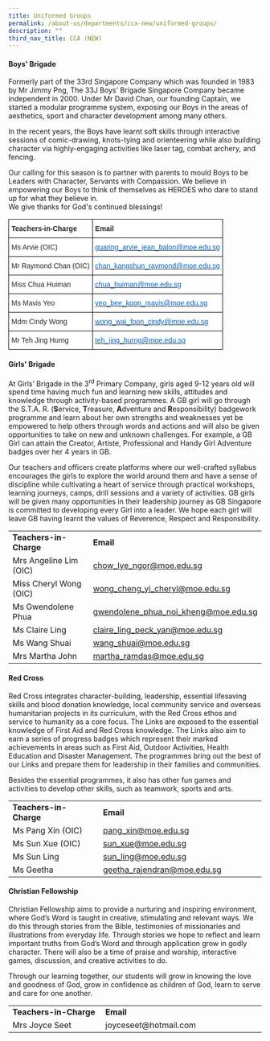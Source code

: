 ```yaml
---
title: Uniformed Groups
permalink: /about-us/departments/cca-new/uniformed-groups/
description: ""
third_nav_title: CCA (NEW)
---
```

<h4><strong>Boys' Brigade</strong></h4>
Formerly part of the 33rd Singapore Company which was founded in 1983 by Mr Jimmy Png, The 33J Boys' Brigade Singapore Company became independent in 2000. Under Mr David Chan, our founding Captain, we started a modular programme system, exposing our Boys in the areas of aesthetics, sport and character development among many others.

  

In the recent years, the Boys have learnt soft skills through interactive sessions of comic-drawing, knots-tying and orienteering while also building character via highly-engaging activities like laser tag, combat archery, and fencing.

  

Our calling for this season is to partner with parents to mould Boys to be Leaders with Character, Servants with Compassion. We believe in empowering our Boys to think of themselves as HEROES who dare to stand up for what they believe in. <br>
We give thanks for God's continued blessings!
<style type="text/css">
.tg  {border-collapse:collapse;border-spacing:0;}
.tg td{border-color:black;border-style:solid;border-width:1px;font-family:Arial, sans-serif;font-size:14px;
  overflow:hidden;padding:10px 5px;word-break:normal;}
.tg th{border-color:black;border-style:solid;border-width:1px;font-family:Arial, sans-serif;font-size:14px;
  font-weight:normal;overflow:hidden;padding:10px 5px;word-break:normal;}
.tg .tg-7zkw{background-color:#FFF;color:#282828;text-align:left;vertical-align:top}
.tg .tg-hr73{background-color:#FFF;color:#282828;font-weight:bold;text-align:left;vertical-align:top}
.tg .tg-wogo{background-color:#FFF;color:#0563C1;text-align:left;text-decoration:underline;vertical-align:top}
</style>
<table class="tg">
<thead>
  <tr>
    <th class="tg-hr73"><span style="color:#282828">Teachers-in-Charge</span></th>
    <th class="tg-hr73"><span style="color:#282828">Email</span></th>
  </tr>
</thead>
<tbody>
  <tr>
    <td class="tg-7zkw"><span style="color:#282828">Ms Arvie (OIC)</span></td>
    <td class="tg-wogo"><a href="mailto:guaring_arvie_jean_balon@moe.edu.sg"><span style="color:#0563C1">guaring_arvie_jean_balon@moe.edu.sg</span></a></td>
  </tr>
  <tr>
    <td class="tg-7zkw"><span style="color:#282828">Mr Raymond Chan (OIC)</span></td>
    <td class="tg-wogo"><a href="mailto:chan_kangshun_raymond@moe.edu.sg"><span style="color:#0563C1">chan_kangshun_raymond@moe.edu.sg</span></a></td>
  </tr>
  <tr>
    <td class="tg-7zkw"><span style="color:#282828">Miss Chua Huiman</span></td>
    <td class="tg-wogo"><a href="mailto:chua_huiman@moe.edu.sg"><span style="color:#0563C1">chua_huiman@moe.edu.sg</span></a></td>
  </tr>
  <tr>
    <td class="tg-7zkw"><span style="color:#282828">Ms Mavis Yeo</span></td>
    <td class="tg-wogo"><a href="mailto:yeo_bee_koon_mavis@moe.edu.sg"><span style="color:#0563C1">yeo_bee_koon_mavis@moe.edu.sg</span></a></td>
  </tr>
  <tr>
    <td class="tg-7zkw"><span style="color:#282828">Mdm Cindy Wong</span></td>
    <td class="tg-wogo"><a href="mailto:wong_wai_foon_cindy@moe.edu.sg"><span style="color:#0563C1">wong_wai_foon_cindy@moe.edu.sg</span></a></td>
  </tr>
  <tr>
    <td class="tg-7zkw"><span style="color:#282828">Mr Teh Jing Hurng</span></td>
    <td class="tg-wogo"><a href="mailto:teh_jing_hurng@moe.edu.sg"><span style="color:#0563C1">teh_jing_hurng@moe.edu.sg</span></a></td>
  </tr>
</tbody>
</table>
<h4><strong>Girls' Brigade</strong></h4>
<p>At Girls&rsquo; Brigade in the 3<sup>rd</sup>&nbsp;Primary Company, girls aged 9-12 years old will spend time having much fun and learning new skills, attitudes and knowledge through activity-based programmes. A GB girl will go through the S.T.A. R. (<strong>S</strong>ervice,&nbsp;<strong>T</strong>reasure,&nbsp;<strong>A</strong>dventure and&nbsp;<strong>R</strong>esponsibility) badgework programme and learn about her own strengths and weaknesses yet be empowered to help others through words and actions and will also be given opportunities to take on new and unknown challenges. For example, a GB Girl can attain the Creator, Artiste, Professional and Handy Girl Adventure badges over her 4 years in GB.</p>
<p>Our teachers and officers create platforms where our well-crafted syllabus encourages the girls to explore the world around them and have a sense of discipline while cultivating a heart of service through practical workshops, learning journeys, camps, drill sessions and a variety of activities. GB girls will be given many opportunities in their leadership journey as GB Singapore is committed to developing every Girl into a leader. We hope each girl will leave GB having learnt the values of Reverence, Respect and Responsibility.</p>
<table>
<tbody>
<tr>
<td width="186"><strong>Teachers-in-Charge</strong></td>
<td width="327"><strong>Email</strong></td>
</tr>
<tr>
<td width="186">Mrs Angeline Lim (OIC)</td>
<td width="327"><a href="mailto:chow_lye_ngor@moe.edu.sg">chow_lye_ngor@moe.edu.sg</a></td>
</tr>
<tr>
<td width="186">Miss Cheryl Wong (OIC)</td>
<td width="327"><a href="mailto:wong_cheng_yi_cheryl@moe.edu.sg">wong_cheng_yi_cheryl@moe.edu.sg</a></td>
</tr>
<tr>
<td width="186">Ms Gwendolene Phua</td>
<td width="327"><a href="mailto:gwendolene_phua_noi_kheng@moe.edu.sg">gwendolene_phua_noi_kheng@moe.edu.sg</a></td>
</tr>
<tr>
<td width="186">Ms Claire Ling</td>
<td width="327"><a href="mailto:claire_ling_peck_yan@moe.edu.sg">claire_ling_peck_yan@moe.edu.sg</a></td>
</tr>
<tr>
<td width="186">Ms Wang Shuai</td>
<td width="327"><a href="mailto:wang_shuai@moe.edu.sg">wang_shuai@moe.edu.sg</a></td>
</tr>
<tr>
<td width="186">Mrs Martha John</td>
<td width="327"><a href="mailto:martha_ramdas@moe.edu.sg">martha_ramdas@moe.edu.sg</a></td>
</tr>
</tbody>
</table>
<h4><strong>Red Cross</strong></h4>
<p>Red Cross&nbsp;integrates character-building, leadership, essential lifesaving skills and blood donation knowledge, local community service and overseas humanitarian projects in its curriculum, with the Red Cross ethos and service to humanity as a core focus. The Links are exposed to the essential knowledge of First Aid and Red Cross knowledge. The Links also aim to earn a series of progress badges which represent their marked achievements in areas such as First Aid, Outdoor Activities, Health Education and Disaster Management. The programmes bring out the best of our Links and prepare them for leadership in their families and communities.</p>
<p>Besides the essential programmes, it also has other fun games and activities to develop other skills, such as teamwork, sports and arts.</p>
<table>
<tbody>
<tr>
<td width="186"><strong>Teachers-in-Charge</strong></td>
<td width="327"><strong>Email</strong></td>
</tr>
<tr>
<td width="186">Ms Pang Xin (OIC)</td>
<td width="327"><a href="mailto:pang_xin@moe.edu.sg">pang_xin@moe.edu.sg</a></td>
</tr>
<tr>
<td width="186">Ms Sun Xue (OIC)</td>
<td width="327"><a href="mailto:sun_xue@moe.edu.sg">sun_xue@moe.edu.sg</a></td>
</tr>
<tr>
<td width="186">Ms Sun Ling</td>
<td width="327"><a href="mailto:sun_ling@moe.edu.sg">sun_ling@moe.edu.sg</a></td>
</tr>
<tr>
<td width="186">Ms Geetha</td>
<td width="327"><a href="mailto:geetha_rajendran@moe.edu.sg">geetha_rajendran@moe.edu.sg</a></td>
</tr>
</tbody>
</table>
<h4><strong>Christian Fellowship</strong></h4>
<p>Christian Fellowship aims to provide a nurturing and inspiring environment, where God&rsquo;s Word is taught in creative, stimulating and relevant ways. We do this through stories from the Bible, testimonies of missionaries and illustrations from everyday life. Through stories we hope to reflect and learn important truths from God&rsquo;s Word and through application grow in godly character. There will also be a time of praise and worship, interactive games, discussion, and creative activities to do.</p>
<p>Through our learning together, our students will grow in knowing the love and goodness of God, grow in confidence as children of God, learn to serve and care for one another.</p>
<table>
<tbody>
<tr>
<td width="186"><strong>Teachers-in-Charge</strong></td>
<td width="327"><strong>Email</strong></td>
</tr>
<tr>
<td width="186">Mrs Joyce Seet</td>
<td width="327">joyceseet@hotmail.com</td>
</tr>
</tbody>
</table>